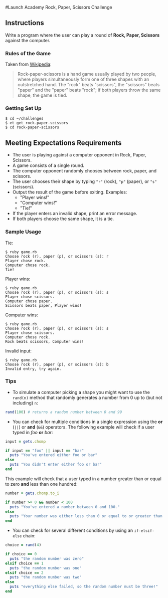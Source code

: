 #Launch Academy Rock, Paper, Scissors Challenge
## Instructions

Write a program where the user can play a round of **Rock, Paper, Scissors** against the computer.

### Rules of the Game

Taken from [Wikipedia][wikipedia]:

> Rock-paper-scissors is a hand game usually played by two people, where players simultaneously form one of three shapes with an outstretched hand. The "rock" beats "scissors", the "scissors" beats "paper" and the "paper" beats "rock"; if both players throw the same shape, the game is tied.

### Getting Set Up

```no-highlight
$ cd ~/challenges
$ et get rock-paper-scissors
$ cd rock-paper-scissors
```

## Meeting Expectations Requirements

* The user is playing against a computer opponent in Rock, Paper, Scissors.
* A game consists of a single round.
* The computer opponent randomly chooses between rock, paper, and scissors.
* The user chooses their shape by typing `"r"` (rock), `"p"` (paper), or `"s"` (scissors).
* Output the result of the game before exiting. Examples:
  - "Player wins!"
  - "Computer wins!"
  - "Tie!"
* If the player enters an invalid shape, print an error message.
* If both players choose the same shape, it is a tie.

### Sample Usage

Tie:

```no-highlight
$ ruby game.rb
Choose rock (r), paper (p), or scissors (s): r
Player chose rock.
Computer chose rock.
Tie!
```

Player wins:

```no-highlight
$ ruby game.rb
Choose rock (r), paper (p), or scissors (s): s
Player chose scissors.
Computer chose paper.
Scissors beats paper, Player wins!
```

Computer wins:

```no-highlight
$ ruby game.rb
Choose rock (r), paper (p), or scissors (s): s
Player chose scissors.
Computer chose rock.
Rock beats scissors, Computer wins!
```

Invalid input:

```no-highlight
$ ruby game.rb
Choose rock (r), paper (p), or scissors (s): b
Invalid entry, try again.
```

### Tips

* To simulate a computer picking a shape you might want to use the `rand(n)` method that randomly generates a number from 0 up to (but not including) `n`:

```ruby
rand(100) # returns a random number between 0 and 99
```

* You can check for multiple conditions in a single expression using the **or** (`||`) or **and** (`&&`) operators. The following example will check if a user typed in *foo* **or** *bar*:

```ruby
input = gets.chomp

if input == "foo" || input == "bar"
  puts "You've entered either foo or bar"
else
  puts "You didn't enter either foo or bar"
end
```

This example will check that a user typed in a number greater than or equal to zero **and** less than one hundred:

```ruby
number = gets.chomp.to_i

if number >= 0 && number < 100
  puts "You've entered a number between 0 and 100."
else
  puts "Your number was either less than 0 or equal to or greater than 100."
end
```

* You can check for several different conditions by using an `if-elsif-else` chain:

```ruby
choice = rand(4)

if choice == 0
  puts "the random number was zero"
elsif choice == 1
  puts "the random number was one"
elsif choice == 2
  puts "the random number was two"
else
  puts "everything else failed, so the random number must be three!"
end
```

[wikipedia]: http://en.wikipedia.org/wiki/Rock-paper-scissors

